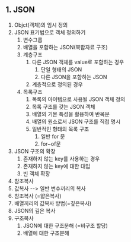 ## 1. JSON
1. Objct(객체)의 임시 정의
2. JSON 표기법으로 객체 정의하기
   1. 변수그룹
   2. 배열을 포함하는 JSON(복합자료 구조)
   3. 계층구조
      1. 다른 JSON 객체를 value로 포함하는 경우
         1. 단일 형태의 JSON
         2. 다른 JSON을 포함하는 JSON
      2. 계층적으로 정의된 경우 
   4. 목록구조
      1. 목록의 아이템으로 사용될  JSON 객체 정의
      2. 목록 구조를 갖는 JSON 객체
      3. 배열의 기본 특성을 활용하여 반목문
      4. 배열의 원소로서  JSON 구조를 직접 명시
      5. 일반적인 형태의 목록 구조
         1. 일반 for 문
         2. for~of문
3. JSON 구조의 확장
   1. 존재하지 않는 key를 사용하는 경우
   2. 존재하지 않는 key에 대한 대입
   3. 빈 객체 확장
4.  참조복사
   1. 값복사 --> 일반 변수끼리의 복사
   2. 참조복사 (=얇은복사)
   3. 배열끼리의 값복사 방법(=깊은복사)
   4. JSON의 깊은 복사
5. 구조복사
   1. JSON에 대한 구조분해 (=비구조 할당)
   2. 배열에 대한 구조분해
   